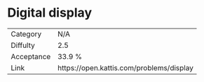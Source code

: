 # Digital display

<table>
    <tr>
        <td>Category</td>
        <td>N/A</td>
    </tr>
    <tr>
        <td>Diffulty</td>
        <td>2.5</td>
    </tr>
    <tr>
        <td>Acceptance</td>
        <td>33.9 %</td>
    </tr>
    <tr>
        <td>Link</td>
        <td>https://open.kattis.com/problems/display</td>
    </tr>
</table>